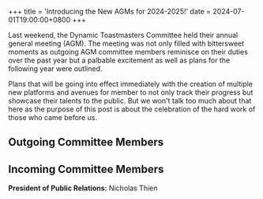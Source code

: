 +++
title = 'Introducing the New AGMs for 2024-2025!'
date = 2024-07-01T19:00:00+0800
+++

Last weekend, the Dynamic Toastmasters Committee held their annual general meeting (AGM). The meeting was not only filled with bittersweet moments as outgoing AGM committee members reminisce on their duties over the past year but a palbable excitement as well as plans for the following year were outlined.

Plans that will be going into effect immediately with the creation of multiple new platforms and avenues for member to not only track their progress but showcase their talents to the public. But we won't talk too much about that here as the purpose of this post is about the celebration of the hard work of those who came before us.

## Outgoing Committee Members


## Incoming Committee Members
**President of Public Relations:** Nicholas Thien